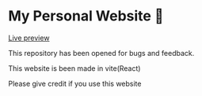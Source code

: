 # My Personal Website 🎉

[Live preview](https://lolly1150.me)

This repository has been opened for bugs and feedback.

This website is been made in vite(React)

Please give credit if you use this website
